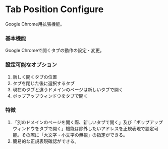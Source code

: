 # Tab Position Configure
Google Chrome用拡張機能。

### 基本機能
Google Chromeで開くタブの動作の設定・変更。

### 設定可能なオプション
1. 新しく開くタブの位置
2. タブを閉じた後に選択するタブ
3. 現在のタブと違うドメインのページは新しいタブで開く
4. ポップアップウィンドウをタブで開く

### 特徴
1. 「別のドメインのページを開く際、新しいタブで開く」及び「ポップアップウィンドウをタブで開く」機能は除外したいアドレスを正規表現で設定可能。その際に「大文字・小文字の無視」の指定ができる。
2. 簡易的な正規表現確認ができる。